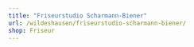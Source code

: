 ```yaml
---
title: "Friseurstudio Scharmann-Biener"
url: /wildeshausen/friseurstudio-scharmann-biener/
shop: Friseur
---
```

